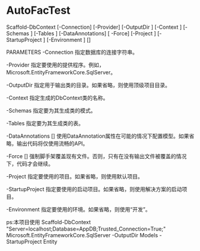 # AutoFacTest

Scaffold-DbContext [-Connection] <String> [-Provider] <String> [-OutputDir <String>] [-Context <String>] 
[-Schemas <String>] [-Tables <String>] [-DataAnnotations] [ -Force] [-Project <String>] 
[-StartupProject <String>] [-Environment <String>] [<CommonParameters>]

PARAMETERS 
-Connection <String> 
指定数据库的连接字符串。

-Provider <String> 
指定要使用的提供程序。例如，Microsoft.EntityFrameworkCore.SqlServer。

-OutputDir <String> 
指定用于输出类的目录。如果省略，则使用顶级项目目录。

-Context <String> 
指定生成的DbContext类的名称。

-Schemas <String> 
指定要为其生成类的模式。

-Tables <String> 
指定要为其生成类的表。

-DataAnnotations [<SwitchParameter>] 
使用DataAnnotation属性在可能的情况下配置模型。如果省略，输出代码将仅使用流畅的API。

-Force [<SwitchParameter>] 
强制脚手架覆盖现有文件。否则，只有在没有输出文件被覆盖的情况下，代码才会继续。

-Project <String> 
指定要使用的项目。如果省略，则使用默认项目。

-StartupProject <String> 
指定要使用的启动项目。如果省略，则使用解决方案的启动项目。

-Environment <String> 
指定要使用的环境。如果省略，则使用“开发”。


ps:本项目使用 Scaffold-DbContext "Server=localhost;Database=AppDB;Trusted_Connection=True;" Microsoft.EntityFrameworkCore.SqlServer -OutputDir Models -StartupProject Entity